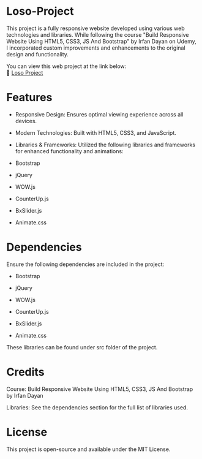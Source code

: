 # Loso-Project


This project is a fully responsive website developed using various web technologies and libraries. While following the course "Build Responsive Website Using HTML5, CSS3, JS And Bootstrap" by Irfan Dayan on Udemy, I incorporated custom improvements and enhancements to the original design and functionality.

You can view this web project at the link below:  
🔗 [Loso Project](https://recepkarayigit.github.io/Loso-Project/)

Features
============

* Responsive Design: Ensures optimal viewing experience across all devices.

* Modern Technologies: Built with HTML5, CSS3, and JavaScript.

* Libraries & Frameworks: Utilized the following libraries and frameworks for enhanced functionality and animations:

* Bootstrap

* jQuery

* WOW.js

* CounterUp.js

* BxSlider.js

* Animate.css


Dependencies
============
Ensure the following dependencies are included in the project:

* Bootstrap

* jQuery

* WOW.js

* CounterUp.js

* BxSlider.js

* Animate.css

These libraries can be found under src folder of the project.



Credits
============

Course: Build Responsive Website Using HTML5, CSS3, JS And Bootstrap by Irfan Dayan

Libraries: See the dependencies section for the full list of libraries used.

License
============

This project is open-source and available under the MIT License.

